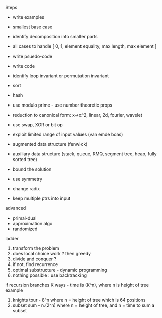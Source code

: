 
Steps
* write examples
* smallest base case
* identify decomposition into smaller parts
* all cases to handle [ 0, 1, element equality, max length, max element ]
* write psuedo-code
* write code

* identify loop invariant or permutation invariant
* sort
* hash
* use modulo prime - use number theoretic props
* reduction to canonical form: x->x^2, linear, 2d, fourier, wavelet
* use swap, XOR or bit op
* exploit limited range of input values (van emde boas)
* augmented data structure (fenwick)
* auxiliary data structure (stack, queue, RMQ, segment tree, heap, fully sorted tree)
* bound the solution
* use symmetry 
* change radix
* keep multiple ptrs into input

advanced
* primal-dual
* approximation algo
* randomized

ladder 
1. transform the problem
2. does local choice work ? then greedy 
2. divide and conquer ?
3. if not, find recurrence 
3. optimal substructure - dynamic programming
4. nothing possible : use backtracking

if recursion branches K ways - time is (K^n), where n is height of tree
example
1. knights tour - 8^n where n = height of tree which is 64 positions 
2. subset sum - n.(2^n) where n = height of tree, and n = time to sum a subset
